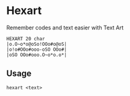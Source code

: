 # Hexart
Remember codes and text easier with Text Art
```
HEXART 20 char
|o.O~o*o@oSo!OOo#o@oS|
|o!o#OOo#ooo-oSO OOo#|
|oSO OOo#ooo.O~o*o.o*|
```

## Usage
`hexart <text>`

